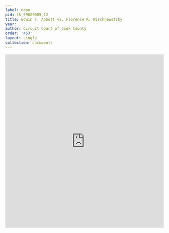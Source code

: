 ```yaml
---
label: nope
pid: fk_99000005_12
title: Edwin F. Abbott vs. Florence K. Wischnewetzky
year:
author: Circuit Court of Cook County
order: '463'
layout: single
collection: documents
---
```

<iframe src="https://northwestern.app.box.com/embed/s/7dxbso5vq7y1ppupx4un84opwfih8eyf?sortColumn=date&view=list" width="100%" height="550" frameborder="0" allowfullscreen webkitallowfullscreen msallowfullscreen></iframe>
